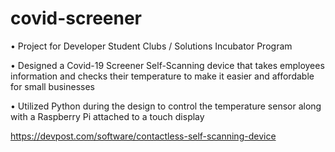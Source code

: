 # covid-screener
•	Project for Developer Student Clubs / Solutions Incubator Program

•	Designed a Covid-19 Screener Self-Scanning device that takes employees information and checks their temperature to make it easier and affordable for small businesses

•	Utilized Python during the design to control the temperature sensor along with a Raspberry Pi attached to a touch display

https://devpost.com/software/contactless-self-scanning-device
